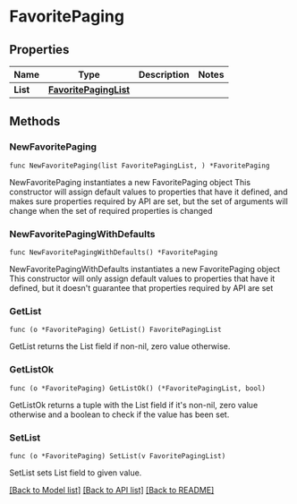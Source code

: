 # FavoritePaging

## Properties

Name | Type | Description | Notes
------------ | ------------- | ------------- | -------------
**List** | [**FavoritePagingList**](FavoritePagingList.md) |  | 

## Methods

### NewFavoritePaging

`func NewFavoritePaging(list FavoritePagingList, ) *FavoritePaging`

NewFavoritePaging instantiates a new FavoritePaging object
This constructor will assign default values to properties that have it defined,
and makes sure properties required by API are set, but the set of arguments
will change when the set of required properties is changed

### NewFavoritePagingWithDefaults

`func NewFavoritePagingWithDefaults() *FavoritePaging`

NewFavoritePagingWithDefaults instantiates a new FavoritePaging object
This constructor will only assign default values to properties that have it defined,
but it doesn't guarantee that properties required by API are set

### GetList

`func (o *FavoritePaging) GetList() FavoritePagingList`

GetList returns the List field if non-nil, zero value otherwise.

### GetListOk

`func (o *FavoritePaging) GetListOk() (*FavoritePagingList, bool)`

GetListOk returns a tuple with the List field if it's non-nil, zero value otherwise
and a boolean to check if the value has been set.

### SetList

`func (o *FavoritePaging) SetList(v FavoritePagingList)`

SetList sets List field to given value.



[[Back to Model list]](../README.md#documentation-for-models) [[Back to API list]](../README.md#documentation-for-api-endpoints) [[Back to README]](../README.md)


